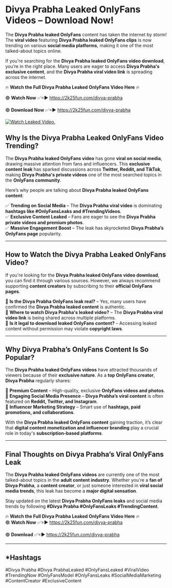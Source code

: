# Divya Prabha Leaked OnlyFans Videos – Download Now!

The **Divya Prabha leaked OnlyFans** content has taken the internet by storm! The **viral video** featuring **Divya Prabha leaked OnlyFans clips** is now trending on various **social media platforms**, making it one of the most talked-about topics online.  

If you're searching for the **Divya Prabha leaked OnlyFans video download**, you’re in the right place. Many users are eager to access **Divya Prabha's exclusive content**, and the **Divya Prabha viral video link** is spreading across the internet.  

🔥 **Watch the Full Divya Prabha Leaked OnlyFans Video Here** 🔥  

🟢 **Watch Now** ✅=► https://2k25fun.com/divya-prabha

🟢 **Download Now** ✅=► https://2k25fun.com/divya-prabha

[![Watch Leaked Video.](https://miro.medium.com/v2/resize:fit:828/format:webp/1*cilzJN44JGOrTw9NJCrNHA.gif "Watch Leaked Video")](https://2k25fun.com/divya-prabha)

## **Why Is the Divya Prabha Leaked OnlyFans Video Trending?**  

The **Divya Prabha leaked OnlyFans video** has gone **viral on social media**, drawing massive attention from fans and influencers. This **exclusive content leak** has sparked discussions across **Twitter, Reddit, and TikTok**, making **Divya Prabha's private videos** one of the most searched topics in the **OnlyFans community**.  

Here’s why people are talking about **Divya Prabha leaked OnlyFans content**:  

✅ **Trending on Social Media** – The **Divya Prabha viral video** is dominating **hashtags like #OnlyFansLeaks and #TrendingVideos**.  
✅ **Exclusive Content Leaked** – Fans are eager to see the **Divya Prabha private videos and premium photos**.  
✅ **Massive Engagement Boost** – The leak has skyrocketed **Divya Prabha’s OnlyFans page** popularity.  

---

## **How to Watch the Divya Prabha Leaked OnlyFans Video?**  

If you're looking for the **Divya Prabha leaked OnlyFans video download**, you can find it through various sources. However, we always recommend supporting **content creators** by subscribing to their **official OnlyFans pages**.  

🔹 **Is the Divya Prabha OnlyFans leak real?** – Yes, many users have confirmed the **Divya Prabha leaked content** is authentic.  
🔹 **Where to watch Divya Prabha's leaked video?** – The **Divya Prabha viral video link** is being shared across multiple platforms.  
🔹 **Is it legal to download leaked OnlyFans content?** – Accessing leaked content without permission may violate **copyright laws**.  

---

## **Why Divya Prabha’s OnlyFans Content Is So Popular?**  

The **Divya Prabha leaked OnlyFans videos** have attracted thousands of viewers because of their **exclusive nature**. As a **top OnlyFans creator**, **Divya Prabha** regularly shares:  

📌 **Premium Content** – High-quality, exclusive **OnlyFans videos and photos**.  
📌 **Engaging Social Media Presence** – **Divya Prabha’s viral content** is often featured on **Reddit, Twitter, and Instagram**.  
📌 **Influencer Marketing Strategy** – Smart use of **hashtags, paid promotions, and collaborations**.  

With the **Divya Prabha leaked OnlyFans content** gaining traction, it’s clear that **digital content monetization and influencer branding** play a crucial role in today's **subscription-based platforms**.  

---

## **Final Thoughts on Divya Prabha’s Viral OnlyFans Leak**  

The **Divya Prabha leaked OnlyFans videos** are currently one of the most talked-about topics in the **adult content industry**. Whether you're a **fan of Divya Prabha**, a **content creator**, or just someone interested in **viral social media trends**, this leak has become a **major digital sensation**.  

Stay updated on the latest **Divya Prabha OnlyFans leaks** and social media trends by following **#Divya Prabha #OnlyFansLeaks #TrendingContent**.  

🔥 **Watch the Full Divya Prabha Leaked OnlyFans Video Here** 🔥  
🟢 **Watch Now** ✅=► https://2k25fun.com/divya-prabha

🟢 **Download** ✅=► https://2k25fun.com/divya-prabha

---

## *Hashtags
#Divya Prabha #Divya PrabhaLeaked #OnlyFansLeaked #ViralVideo #TrendingNow #OnlyFansModel #OnlyFansLeaks #SocialMediaMarketing #ContentCreator #ExclusiveContent  